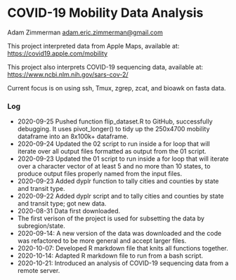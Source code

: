 # COVID-19 Mobility Data Analysis

Adam Zimmerman
adam.eric.zimmerman@gmail.com

This project interpreted data from Apple Maps, available at:
https://covid19.apple.com/mobility

This project also interprets COVID-19 sequencing data, available at:
https://www.ncbi.nlm.nih.gov/sars-cov-2/

Current focus is on using ssh, Tmux, zgrep, zcat, and bioawk on fasta data.

### Log
* 2020-09-25 Pushed function flip_dataset.R to GitHub, successfully debugging. It uses pivot_longer() to tidy up the 250x4700 mobility dataframe into an 8x100k+ dataframe.
* 2020-09-24 Updated the 02 script to run inside a for loop that will iterate over all output files formatted as output from the 01 script. 
* 2020-09-23 Updated the 01 script to run inside a for loop that will iterate over a character vector of at least 5 and no more than 10 states, to produce output files properly named from the input files.
* 2020-09-23 Added dyplr function to tally cities and counties by state and transit type.
* 2020-09-22 Added dyplr script and to tally cities and counties by state and transit type; got new data.
* 2020-08-31 Data first downloaded.
 * The first verison of the project is used for subsetting the data by subregion/state.
* 2020-09-14: A new version of the data was downloaded and the code was refactored to be more general and accept larger files.
* 2020-10-07: Developed R markdown file that knits all functions together.
* 2020-10-14: Adapted R markdown file to run from a bash script.
* 2020-10-21: Introduced an analysis of COVID-19 sequencing data from a remote server.

